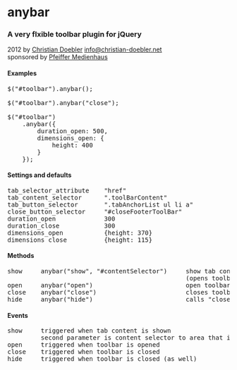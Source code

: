 anybar
========

### A very flxible toolbar plugin for jQuery

2012 by [Christian Doebler](http://christian-doebler.net/) <info@christian-doebler.net> <br>
sponsored by [Pfeiffer Medienhaus](http://pfeiffer-medienhaus.de/)


#### Examples

<pre>
$("#toolbar").anybar();

$("#toolbar").anybar("close");

$("#toolbar")
	.anybar({
		duration_open: 500,
		dimensions_open: {
			height: 400
		}
	});
</pre>


#### Settings and defaults
<pre>
tab_selector_attribute    "href"
tab_content_selector      ".toolBarContent"
tab_button_selector       ".tabAnchorList ul li a"
close_button_selector     "#closeFooterToolBar"
duration_open             300
duration_close            300
dimensions_open           {height: 370}
dimensions_close          {height: 115}
</pre>


#### Methods
<pre>
show     anybar("show", "#contentSelector")     show tab content by content selector
                                                (opens toolbar if closed)
open     anybar("open")                         open toolbar
close    anybar("close")                        closes toolbar
hide     anybar("hide")                         calls "close"
</pre>


#### Events
<pre>
show     triggered when tab content is shown
         second parameter is content selector to area that is shown
open     triggered when toolbar is opened
close    triggered when toolbar is closed
hide     triggered when toolbar is closed (as well)
</pre>

